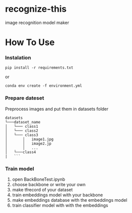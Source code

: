 # recognize-this
image recognition model maker
# How To Use
### Instalation
```
pip install -r requirements.txt
```
or
```
conda env create -f environment.yml
```
### Prepare dateset
Preprocess images and put them in datasets folder
```
datasets
└───dataset_name
│   └─── class1
│   └─── class2
│   └─── class3
│       │   image1.jpg
│       │   image2.jp
│       │   ...
│   └───class4
|   ```
```
### Train model
1. open BackBoneTest.ipynb
2. choose backbone or write your own
3. make tfrecord of your dataset
4. train embeddings model with your backbone
5. make embeddings database with the embeddings model 
5. train classifier model with with the embeddings 

